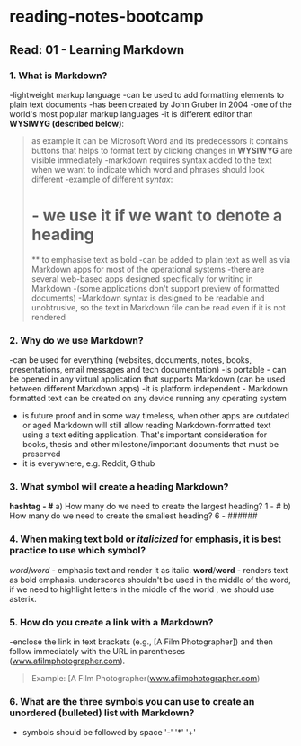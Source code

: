 # reading-notes-bootcamp
## Read: 01 - Learning Markdown
### 1. What is Markdown?
-lightweight markup language
-can be used to add formatting elements to plain text documents
-has been created by John Gruber in 2004
-one of the world's most popular markup languages
-it is different editor than **WYSIWYG (described below)**:
  >as example it can be Microsoft Word and its predecessors
  >it contains buttons that helps to format text by clicking
  >changes in __WYSIWYG__ are visible immediately
-markdown requires syntax added to the text when we want to indicate which word and phrases should look different
-example of different *syntax*:
  > # - we use it if we want to denote a heading
  > ** to emphasise text as bold
-can be added to plain text as well as via Markdown apps for most of the operational systems 
-there are several web-based apps designed specifically for writing in Markdown 
-(some applications don't support preview of formatted documents)
-Markdown syntax is designed to be readable and unobtrusive, so the text in Markdown file can be read even if it is not rendered
### 2. Why do we use Markdown?
-can be used for everything (websites, documents, notes, books, presentations, email messages and tech documentation)
-is portable - can be opened in any virtual application that supports Markdown (can be used between different Markdown apps)
-it is platform independent - Markdown formatted text can be created on any device running any operating system
- is future proof and in some way timeless, when other apps are outdated or aged Markdown will still allow reading Markdown-formatted text using a text editing application. That's important consideration for books, thesis and other milestone/important documents that must be preserved
- it is everywhere, e.g. Reddit, Github
### 3. What symbol will create a heading Markdown?
**hashtag - #**
  a) How many do we need to create the largest heading?
1 - #
  b) How many do we need to create the smallest heading?
6 - ######
### 4. When making text **bold** or *italicized* for emphasis, it is best practice to use which symbol?
*word*/_word_ - emphasis text and render it as italic.
**word**/__word__ - renders text as bold emphasis. 
underscores shouldn't be used in the middle of the word, if we need to highlight letters in the middle of the world , we should use asterix.
### 5. How do you create a link with a Markdown?
-enclose the link in text brackets (e.g., [A Film Photographer]) and then follow immediately with the URL in parentheses (www.afilmphotographer.com). 
> Example:
> [A Film Photographer(www.afilmphotographer.com)
### 6. What are the three symbols you can use to create an unordered (bulleted) list with Markdown?
- symbols should be followed by space
'-'
'*'
'+'

